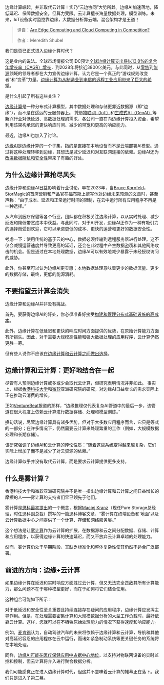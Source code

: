 <!--
title: 边缘计算和云计算是竞争关系吗？
cover: https://cdn.thenewstack.io/media/2025/03/8f50b6a2-cloud-versus-edge-2.jpg
summary: 边缘计算崛起，并非取代云计算！实乃“云边协同”大势所趋。边缘AI加速落地，降低延迟、保障数据安全，但算力受限。云计算擅长海量数据处理，模型训练。未来，IoT设备实时监控靠边缘，大数据分析靠云端，混合架构才是王道！
-->

边缘计算崛起，并非取代云计算！实乃“云边协同”大势所趋。边缘AI加速落地，降低延迟、保障数据安全，但算力受限。云计算擅长海量数据处理，模型训练。未来，IoT设备实时监控靠边缘，大数据分析靠云端，混合架构才是王道！

> 译自：[Are Edge Computing and Cloud Computing in Competition?](https://thenewstack.io/are-edge-computing-and-cloud-computing-in-competition/)
> 
> 作者：Meredith Shubel

我们是否已正式进入边缘计算时代？

这是业内的说法。全球市场情报公司IDC预计[全球边缘计算支出将以13.8%的复合年增长率（CAGR）增长](https://www.idc.com/getdoc.jsp?containerId=prUS52587424)，到2028年将接近3800亿美元。与此同时，从[零售](https://www.retailcustomerexperience.com/blogs/the-edge-of-innovation-why-edge-computing-is-a-game-changer/)到[能源](https://www.powermag.com/how-hybrid-cloud-and-edge-computing-are-transforming-the-energy-sector/)领域的领导者都在大力宣传边缘计算，认为它是一个真正的“游戏规则改变者”和“变革”力量。[边缘计算为从制造业到电信的远程工业应用带来了巨大的希望](https://thenewstack.io/edge-data-centers-offer-benefits-for-remote-industrial-apps/)。

是什么引起了所有这些关注？

[边缘计算](https://thenewstack.io/edge-computing/what-is-edge-computing/)是一种分布式计算模型，其中数据处理和存储更靠近数据源（即“边缘”），而不是在遥远的云服务器上。
凭借[物联网（IoT）](https://thenewstack.io/the-internet-of-things-on-the-edge/)和[生成式AI（GenAI）](https://thenewstack.io/generative-ai-a-new-tool-in-the-developer-toolbox/)等新兴行业对低延迟、高数据处理的需求，各公司一直在向边缘计算投入资金，希望利用该架构承诺的更快响应时间、减少的带宽和更高的响应能力。

最近，边缘AI也加入了讨论。

[边缘AI](https://thenewstack.io/edge-ai-and-model-quantization-for-real-time-analytics/)是边缘计算的一个子集，指的是直接在本地设备而不是云端部署AI模型。通过将这种处理转移到边缘，其想法是减少延迟和对互联网连接的依赖。边缘AI还为[改进数据隐私和安全性](https://www.techradar.com/pro/taking-ai-to-the-edge-for-smaller-smarter-and-more-secure-applications)带来了有趣的好处。

## 为什么边缘计算抢尽风头

边缘计算和边缘AI日益影响着行业讨论。早在2023年，当[Bruce Kornfeld](https://www.linkedin.com/in/brucekornfeld/)，[StorMagic](https://stormagic.com/)的首席营销和产品官在[福布斯上撰写他对边缘未来预测的文章](https://www.forbes.com/councils/forbestechcouncil/2023/01/20/2023-predictions-for-the-edge-hci-security-and-beyond/)时，甚至声称：“由于成本、延迟和正常运行时间的限制，在云中运行所有应用程序不再是一种选择。”

从汽车到医疗保健等各个行业，团队都在积极关注边缘计算，以从实时处理、减少延迟和降低带宽成本中获益。与此同时，对于AI开发，边缘AI正作为一种有吸引力的选择而受到欢迎，它可以承诺更低的成本、更快的运营和更好的数据安全性。

考虑一下：使用传统的基于云的中心，数据必须传输到远程服务器进行处理。这不仅会减慢运营速度并导致更高的延迟，还会在此过程中产生数据盗窃和其他网络攻击的机会。但是通过在本地处理数据，边缘AI可以有效地减少暴露于未经授权访问的威胁。

此外，你甚至可以认为边缘AI更实惠；本地数据处理意味着更少的数据流量、更少的数据存储，最终，更低的能源消耗。

## 不要指望云计算会消失

边缘计算和边缘AI并非没有挑战。

首先，要获得边缘AI的好处，你必须准备好接受[构建和管理分布式基础设施的高成本](https://www.nitindermohan.com/documents/2024/pubs/edgeaiInternetComputing2024.pdf)。

此外，边缘计算在低延迟和更快的响应时间方面提供的优势，在原始计算能力方面有所损失。因此，对于需要大规模高性能和强大数据处理的应用程序，云计算仍然更胜一筹。

但有些人说你不应该[在边缘计算和云计算之间做出选择](https://thenewstack.io/edge-computing/edge-computing-vs-cloud-computing/)。

## 边缘计算和云计算：更好地结合在一起

尽管有人预测边缘计算或多或少会取代云计算，但研究表明情况并非如此。
事实上，根据[香港科技大学](https://hkust.edu.hk/)和[微软](https://news.microsoft.com/?utm_content=inline+mention)亚洲研究院的研究，对边缘AI日益增长的需求实际上正在推动云消费的增长。

正如[VentureBeat](https://venturebeat.com/ai/edge-computings-rise-will-drive-cloud-consumption-not-replace-it/)报道的那样，“边缘推理仅代表复杂AI管道中的最后一步，该管道在很大程度上依赖云计算进行数据存储、处理和模型训练。”

换句话说，尽管边缘计算具有诸多优势，但对于大多数应用程序而言，它只是等式的一部分；在许多情况下，仍然需要云计算来处理繁重的工作（例如，大规模数据处理和长期存储）。

该研究强调了边缘AI和云计算的悖论性质：“随着这些系统变得越来越复杂，它们实际上增加了而不是减少了对云资源的依赖。”

边缘计算似乎并没有取代云计算，而是要求云计算提供更多支持。

## 什么是雾计算？

香港科技大学和微软亚洲研究院并不是唯一指出边缘计算和云计算之间日益增长的摩擦的人——雾计算的支持者们早已领先于他们。

雾计算是[思科](http://cisco.com/?utm_content=inline+mention)[最初提出](https://blogs.cisco.com/digital/fog-computing-bringing-cloud-capabilities-down-to-earth)的一个概念，根据[Maciej Kranz](https://www.linkedin.com/in/maciej-kranz-b489b3/)（现任Pure Storage总经理，时任思科副总裁）撰写的一篇思科博客文章，“雾计算在终端设备和‘地面’以及云计算数据中心之间提供了一个计算、存储和网络服务层。”

这个想法是让[雾计算](https://nvlpubs.nist.gov/nistpubs/SpecialPublications/NIST.SP.500-325.pdf)作为云计算的扩展，在数据源和云之间分配数据、存储、计算和应用程序，以获得边缘计算的快速延迟，而又不放弃云计算卓越的处理能力。

然而，雾计算仍处于早期阶段，其缺乏标准化和整体复杂性使其仍然不适合广泛部署。

## 前进的方向：边缘+云计算

如果边缘计算在延迟和实时响应方面胜过云计算，但又无法完全匹敌其所有计算能力，那么问题不在于哪种模型更好，而在于如何将它们结合使用。

这种组合可能如下所示：

对于低延迟和安全性至关重要且持续连接存在疑问的应用程序，边缘计算应发挥主导作用。但是，在处理需要密集计算和大规模数据分析的大型工作负载时，最好依靠云计算。这样，您就可以在不牺牲原始处理能力的情况下获得速度和响应能力。

例如，[麦肯锡](https://www.mckinsey.com/industries/semiconductors/our-insights/the-future-of-automotive-computing-cloud-and-edge)认为，自动驾驶汽车的未来将依赖于边缘计算和云计算，导航和其他对高延迟容忍的应用程序在云中运行，而诸如紧急制动系统等更关键任务的系统将在本地处理。

同样，[边缘AI可能在医疗保健应用中占据中心地位](https://www.akamai.com/blog/edge/edge-computing-versus-cloud-computing-key-similarities-differences)，以支持对物联网设备的实时监控和控制，但云计算将介入进行聚合数据分析。

我们可能感觉正在进入边缘计算时代，但这并不意味着云计算的帷幕正在落下。我们只是进入了第二幕。